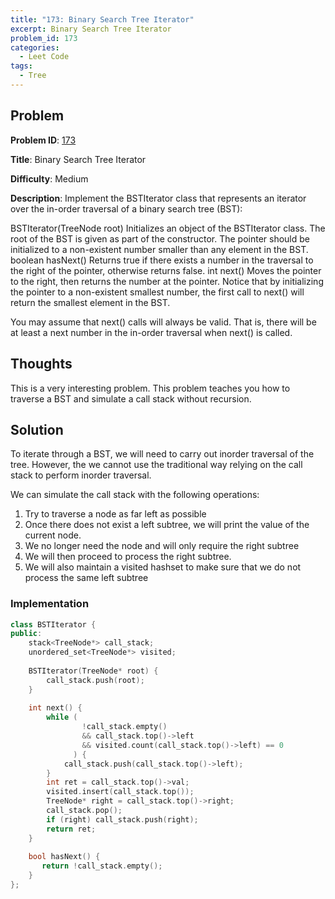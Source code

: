 ```yaml
---
title: "173: Binary Search Tree Iterator"
excerpt: Binary Search Tree Iterator
problem_id: 173 
categories:
  - Leet Code
tags:
  - Tree 
---
```


## Problem

**Problem ID**: [173](https://leetcode.com/problems/binary-search-tree-iterator/)

**Title**: Binary Search Tree Iterator

**Difficulty**: Medium

**Description**:
Implement the BSTIterator class that represents an iterator over the in-order traversal of a binary search tree (BST):

BSTIterator(TreeNode root) Initializes an object of the BSTIterator class. The root of the BST is given as part of the constructor. The pointer should be initialized to a non-existent number smaller than any element in the BST.
boolean hasNext() Returns true if there exists a number in the traversal to the right of the pointer, otherwise returns false.
int next() Moves the pointer to the right, then returns the number at the pointer.
Notice that by initializing the pointer to a non-existent smallest number, the first call to next() will return the smallest element in the BST.

You may assume that next() calls will always be valid. That is, there will be at least a next number in the in-order traversal when next() is called.


## Thoughts

This is a very interesting problem. This problem teaches you how to traverse a BST and
simulate a call stack without recursion.

## Solution

To iterate through a BST, we will need to carry out inorder traversal of the tree. However,
the we cannot use the traditional way relying on the call stack to perform inorder traversal.

We can simulate the call stack with the following operations:

1. Try to traverse a node as far left as possible
2. Once there does not exist a left subtree, we will print the value of the current node.
3. We no longer need the node and will only require the right subtree
4. We will then proceed to process the right subtree.
5. We will also maintain a visited hashset to make sure that we do not process the same left subtree

### Implementation

```cpp
class BSTIterator {
public:
    stack<TreeNode*> call_stack;
    unordered_set<TreeNode*> visited;
    
    BSTIterator(TreeNode* root) {
        call_stack.push(root);    
    }
    
    int next() {
        while (
                !call_stack.empty()
                && call_stack.top()->left
                && visited.count(call_stack.top()->left) == 0
              ) {
            call_stack.push(call_stack.top()->left);
        }
        int ret = call_stack.top()->val;
        visited.insert(call_stack.top());
        TreeNode* right = call_stack.top()->right;
        call_stack.pop();
        if (right) call_stack.push(right);
        return ret;
    }
    
    bool hasNext() {
       return !call_stack.empty();
    }
};
```
